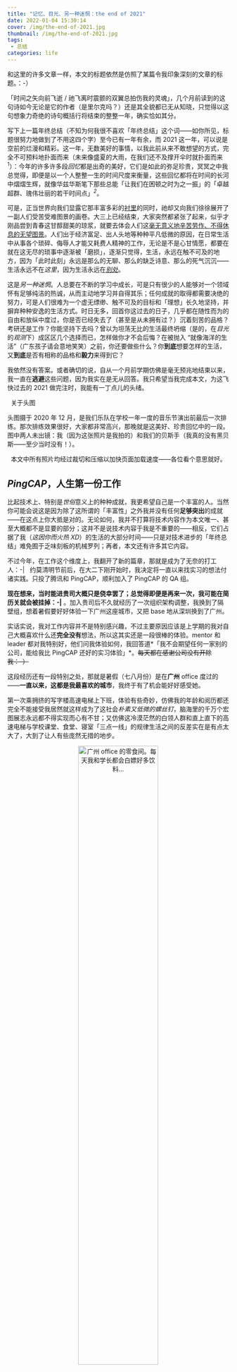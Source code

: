 ```yaml
---
title: "记忆、目光、另一种迷惘：the end of 2021"
date: 2022-01-04 15:30:14
cover: /img/the-end-of-2021.jpg
thumbnail: /img/the-end-of-2021.jpg
tags:
 - 总结
categories: life
---
```


和这里的许多文章一样，本文的标题依然是仿照了某篇令我印象深刻的文章的标题。：-）

「时间之矢向前飞逝 / 祂飞离时震颤的双翼总拍伤我的灵魂」，几个月前读到的这句诗如今无论是它的作者（是里尔克吗？）还是其全貌都已无从知晓，只觉得以这句想象力奇绝的诗句概括行将结束的整整一年，确实恰如其分。

写下上一篇年终总结（不知为何我很不喜欢「年终总结」这个词——如你所见，标题很努力地做到了不用这四个字）至今已有一年有余，而 2021 这一年，可以说是空前的烂漫和精彩。这一年，无数美好的事情，以我此前从来不敢想望的方式，完全不可预料地扑面而来（未来像盛夏的大雨，在我们还不及撑开伞时就扑面而来<sup>1</sup>）：今年的许多许多段*回忆*都是出奇的美好，它们是如此的弥足珍贵，冥冥之中我总觉得，即便是以一个人整整一生的时间尺度来衡量，这些回忆都将在时间的长河中熠熠生辉，就像华兹华斯笔下那些总能「让我们在困顿之时为之一振」的「卓越超群、瑰伟壮丽的若干时间点」<sup>*2*</sup>。

可是，正当世界向我们显露它那丰富多彩的[衬里](https://m.thepaper.cn/baijiahao_10470277)的同时，祂却又向我们徐徐展开了一副人们受苦受难图景的画卷。大三上已经结束，大家突然都紧张了起来，似乎才刚品尝到青春这甘醇甜美的琼浆，就要去体会人们这[毫无意义地辛苦劳作、不得休息的无望图景](https://www.zgnfys.com/m/a/nfwx-52600.shtml)。人们出于经济富足、出人头地等种种平凡低微的原因，在日常生活中从事各个琐碎、侮辱人才能又耗费人精神的工作，无论是不是心甘情愿，都要在就在这无尽的琐事中逐渐被「磨损」，逐渐只觉得，生活，永远在触不可及的地方，因为「此时此刻」永远是那么的无聊、那么的缺乏诗意、那么的死气沉沉——生活永远不在*这里*，因为生活永远在[*别处*](https://book.douban.com/subject/25900388/)。

这是*另一种迷惘*。人总要在不断的学习中成长，可是只有很少的人能够对一个领域怀有足够纯洁的热诚，从而主动地学习并自得其乐；任何成就的取得都需要决绝的努力，可是人们很难为一个虚无缥缈、触不可及的目标和「理想」长久地坚持，并摒弃种种安逸的生活方式。时日无多，回首你这过去的日子，几乎都在随性而为的自由和放纵中度过，你是否已经失去了（甚至是从未拥有过？）沉着刻苦的品格？考研还是工作？你能坚持下去吗？曾以为坦荡无比的生活最终坍缩（是的，在*目光*的*观测*下）成区区几个选择而已，怎样做你才不会后悔？在被抛入 “就像海洋的生活”（广东孩子请会意地笑笑）之前，你还要做些什么？你**到底**想要怎样的生活，又**到底**是否有相称的品格和**毅力**来得到它？

我依然没有答案。或者确切的说，自从一个月前学期仿佛是毫无预兆地结束以来，我一直在**逃避**这些问题，因为我实在是无从回答。我只希望当我完成本文，为这飞快过去的 2021 做完注时，我能有一丁点儿的头绪。

<article class="message is-info">
  <div class="message-header">
    <p><i class="fas fa-camera"></i> &nbsp; 关于头图</p>
  </div>
  <div class="message-body">
    头图摄于 2020 年 12 月，是我们乐队在学校一年一度的音乐节演出前最后一次排练。那次排练效果很好，大家都非常高兴，那晚就是这美好、珍贵回忆中的一段。图中两人未出镜：我（因为这张照片是我拍的）和我们的贝斯手（我真的没有黑贝斯——至少当时没有！）。
  </div>
</article>
<!-- more -->

<span class="tag is-light is-medium"><i class="fas fa-image"></i>&nbsp;&nbsp;本文中所有照片均经过裁切和压缩以加快页面加载速度——各位看个意思就好。</span>

## *PingCAP*，人生第一份工作

比起技术上、特别是*世俗*意义上的种种成就，我更希望自己是一个丰富的人。当然你可能会说这是因为除了这所谓的「丰富性」之外我并没有任何**足够突出**的成就——在这点上你大抵是对的。无论如何，我并不打算将技术内容作为本文唯一、甚至大概都不是显要的部分；这并不是说技术内容于我是不重要的——相反，它们占据了我（*这因你而火热 XD*）的生活的大部分时间——只是对技术进步的「年终总结」难免囿于乏味刻板的机械罗列；再者，本文还有许多其它内容。

不过今年，在工作这个维度上，我翻开了新的篇章，那就是成为了无奈的打工人：-|&nbsp; &nbsp;约莫清明节前后，在大二下刚开始时，我决定将一直以来找实习的想法付诸实践。只投了腾讯和 PingCAP，顺利加入了 PingCAP 的 QA 组。

**现在想来，当时能进贵司大概只是侥幸罢了；总觉得即便是再来一次，我可能在简历关就会被挂掉：-|**  。加入贵司后不久就经历了一次组织架构调整，我换到了隔壁组，想着暑假要好好体验一下广州这座城市，又把 base 地从深圳换到了广州。

实话实说，我对工作内容并不是特别感兴趣，不过主要原因应该是上学期的我对自己大概喜欢什么还**完全没有**想法，所以这其实还是一段很棒的体验。mentor 和 leader 都对我特别好，他们问我体验如何，我回答道*「我不会期望任何一家别的公司，能给我比 PingCAP 还好的实习体验」*。~~每天都在感谢公司没有开除我：-）~~

这段经历还有一段特别之处，那就是暑假（七八月份）是在**广州** office 度过的——**一直以来，这都是我最喜欢的城市**，我终于有了机会能好好感受她。

第一次乘拥挤的写字楼高速电梯上下班，体验有些奇妙，仿佛我的年龄和阅历都还完全不能接受我居然就这样成为了这社会*朴素又低微的螺丝钉*，脑海里的千万个宏图展志永远都不得实现而心有不甘；又仿佛这冷漠茫然的白领人群和直上直下的高速电梯与学校课堂、食堂、寝室「三点一线」的规律生活之间的反差实在是有点太大了，大到了让人有些庞然无措的地步。

<p align="center">
	<img height="60%" width="60%" src="/img/the-end-of-2021/DSC_1170.JPG" alt="广州 office 的零食间。每天我和学长都会白嫖好多饮料..." />
</p>

<p align="center">
	<img height="60%" width="60%" src="/img/the-end-of-2021/DSC_1169.JPG" alt="临江工位的视野。很多个晚上，下班后我都沿着江边的小道走到图左侧的大桥处，然后再坐有轨电车回来。" />
</p>
适应之后，在 office 上班的两个月，总体还是非常舒适的。有熟悉的学长一同摸鱼、卷 CS，总归还是不会那么枯燥乏味（&nbsp;&nbsp; 住处干净整洁，楼下就是购物中心和小吃街，离公司也只有一个地下通道的距离；俯瞰整个琶洲的江景高层公寓低廉的价格使我对广州的好感更上一层。

<p align="center">
	<img height="60%" width="60%" src="/img/the-end-of-2021/DSC_1598.JPG" alt="住处日间的视野。图中近处的大桥就是东圃特大桥。" />
</p>

<p align="center">
	<img height="60%" width="60%" src="/img/the-end-of-2021/DSC_1641.JPG" alt="夜间更是宁静祥和。" />
</p>

每天下班，先是沿着江边散步到琶洲大桥，再坐我经常形容为 *“非常温柔地”* 发出「铛、铛、铛」声音的有轨列车回到住处；点一份外卖（附近有一家不错的粥铺），晚上就在这开阔的景色前读书；每每感到疲乏劳累，抬头向外望去，横向伸展的街灯和缓缓驶过的车流总能让我感到轻松和宁静，于是又埋下头来尝试消化 [B4](https://dl.acm.org/doi/10.1145/2486001.2486019)（顺带一提，这篇论文十分值得一读！） 中有关流量工程的诸多细节。 

周末则是在只消几站地铁（当然，我更喜欢坐电车）就到的珠江新城消磨时间，博物馆、美术馆、音乐厅，在图书馆的东欧文学区流连一阵，晚上准时打卡海心沙喷泉，再慢悠悠地散步走回住处。即便是看了不知多少次，每一次站在海心沙亚运公园的喷泉池前，在广州塔不断变幻的灯光下，看着升高的水柱逐渐超过远处猎德大桥顶端挂着的四个红色的发光大字，我还是会感到一丝兴奋——仿佛这随着吹拂的微风四处飘散的水珠，就是那五羊传说中衔着稻穗的仙羊，为世界降下的象征着幸福的甘霖。

<p align="center">
	<img height="60%" width="60%" src="/img/the-end-of-2021/DSC_1109.JPG" alt="看！是隧道！（广州 APM 线）" />
</p>

然而谁能料到，仅仅半年后就迎来了互联网产业的又一次寒冬，公司方向的调整使我成为了整个研发部门最后一个日常实习的 offer。随着远程实习变成短暂记忆里渐渐消失的回响，我也从三语播报城市回到了双语播报城市。

## *技术*，路在何方

今年技术的最大成长，或许是知道了自己应该努力的方向。接下来我要作一些枯燥无味的机械列举了——希望读者能够包容这点。

- 年初修完了 Dan Grossman 教授在 Coursera 上的编程语言课程 Programming Languages 的所有部分。
- 稍微认真一些地看了一些 PL 的内容（一点 HOPL（HOPL 上的文章都好长... 至少 60 页...）一点 LLVM 一点零散文献）（我自知自己还完全配不上 PL*T* 这个术语中的 *T* 字母——我会继续努力的），主要是一些奇奇怪怪的文章，在本博客有一些相关的想法。自己对这个主题的了解实在还是太少了，并不具有卖弄的资本，还有许多要读的文章和书籍。希望 2022 能修完两门打算了很久的网课。
- 读完了《自顶向下》和一些网络方面的文献，跟着 CCNA 的实验手册在 GNS3 上体验了一把网管... 不得不说，《自顶向下》的参考文献列表真的**十分有价值**。
- 因为工作的原因看了一些 Golang、gc 和 [Go 语言设计与实现](https://draveness.me/golang/)，感觉好细节... 目前就记得 channel 的 handoff 和 L4 里处理 IPC 的方式有一些异曲同工之妙...
- 看了一些公司的数据库相关的资料和 CMU 15-445/645，然而完成了前两个 lab 就跑路了... 可能自己确实不太喜欢存储。或许 2022 再试试？
- 大三上修完了 MIT 6.S081 的所有课程和 [Lab](https://github.com/Ray-Eldath/MIT6.S081)，后半部分的论文阅读使我**十分兴奋**，于是跟着 [ACM Digital Library](https://dl.acm.org/) 上几个会议的 Top Cited 又读了一些比较著名的文章（除了 monokernel、μkernel、unikernel，还有前两天刚读到的 multikernel... 操作系统领域内的各种令人好奇的问题和机制层出不穷，**或许这就是我应该努力的方向？**）。从这起读的文章就多了很多，似乎终于得以一瞥「严谨的计算机*科学*」的剪影。
- Tanenbaum 教授的《现代操作系统》太好看了！在修完 MIT 6.S081 这类实践性很强的课程后，MOS 这本书能使你对操作系统领域的许多并未在课程中覆盖的解决方案以及各个*细节*组件形成的*复杂、动态*的*整体*产生深刻的理解——更别提这本书还十分幽默！这里还要感谢译者们相当出色的翻译水平，个人认为本书的翻译甚至比《自顶向下》还要好些。
- 大三下的课业出人意料地顺当。计组、嵌入式、操作系统、专业英语，四门大专业课都**十分有幸**遇到了**非常棒**的教授，实验没花太多时间就拿到了前列的成绩，考试也从未如此简单。希望这几门课能有一个好的总分。
- 似乎终于明白了「通过兴趣提升语言词汇量」是什么含义。每天一到两集 NPR 听力，最喜欢 Up First、Consider This 和 Short Wave；硬着头皮读塞林格，尽管生词很多，但伴着词典，塞林格流畅的笔触和出人意料的结局每每使我情不自禁地跟着朗读。习惯了之后，这样的方式比背单词真是要舒服太多，「停滞已久的时钟终于又转了起来」（忘了在哪看到这句话的了...）。

剩下的时间都给了工作，还有各种零零散散的阅读（内存序云云，Kubernetes 云云...）。「通过一门顶尖的大学课程或者是教科书才能了解一个领域」，这个道理我明白得实在是太晚了。**真希望自己有更多时间。**

每年完成的事情，总结下来似乎都是那么少、那么地少于自己的期望。空闲的时间由疲惫、自我怀疑和焦虑填满，在 *极限竞速：地平线*（这是我目前最喜欢的游戏——我的机箱上就刻着这个游戏的图标）、*Beat Saber* 和 *Haven* 里消磨时间，总是思忖这无从下手的未来，在反复的失眠中变得易怒又焦躁。自己没有足够的热忱、越来越没动力写代码、又不甘将技术理解为「无奈的生计」，**时日已无多，矛盾又懒惰的我，到底路在何方？**

## *乐队*，自由的音符

## 记忆，*阅读*，另一种目光<sup>*3*</sup>

# 尾声：这被鞭策的日子<sup>*4*</sup>

对于在上文已经记叙了的许多段体验，其时我都有一种感觉：脑海中多次响起一个声音，它告诉我要好好铭记当时的一切，因为这可能是以我一生的尺度来看也为数不多、甚至是唯一的经历——我努力地铭记它们；而这种茫然若失的情绪在本文的开头已经描述过。现在对那些已然过去但仍然闪烁的珍贵回忆，唯一可惜的就是它们不够经久，也很难有机会再体验了。

**但我并不后悔，我并不拒绝踏入这条河流**<sup>*5*</sup>：那个台下观众随着 Free Loop 中一句句温柔的歌词来回热情地挥动手机的时刻；那个在 livehouse 后台侯场时躺在沙发上、仅一墙之隔的舞台传来震耳欲聋的声响震得我的耳膜有些难受的时刻；那个凌晨四点看到雪花（一开始是冰粒）从透着粉红色和冰蓝色微光（是的，严重的空气污染）的苍穹边缘缓缓落下的我激动地大喊「这是广东孩子的人生第一场雪呀」的时刻；还有那个在广州某座可以看到万胜围有轨电车终点站和东圃特大桥的一座高层居民楼的某个角落，凌晨两点突然抬起头，透过窗外看到就像《南方》<sup>6</sup> 一样的大雨磅礴 “势欲淹没整个地区”<sup>7</sup>，远处灯线逐渐融化在无穷无尽的雨丝中，费力地穿过弥漫整个空间的深沉雾霭的时刻；这些时刻和其它的许多事情，随着这快若飞矢的一年一并结束，永远停留在那个希望自己是、更希望自己**永远**是**丰富的、浪漫的**（在「浪漫主义文学」意义下）、**热情的** 18 岁孩子的心灵深处，现在这短暂的一年也被一种落日余晖般的金色光芒所笼罩，在这被鞭策的日子的终点，有关它的一切、无论是欢欣还是苦痛，都变得如此可爱和迷人，有如从梦中摘下的回忆<sup>*8*</sup>。

### <全文完。>

---

### 脚注

> <sup>1</sup>：语出阿瑟 · 克拉克。
>
> <sup>2</sup>：「在我们的生命中有若干个凝固的时间点 / 卓越超群、瑰伟壮丽 / 让我们在困顿之时为之一振 / 并且弥漫于我们全身，让我们不断爬升 / 当我们身居高位时，激发我们爬的更高 / 当我们摔倒时，又鼓舞我们重新站起」引自阿兰 · 德波顿《旅行的艺术》（我个人不是很推荐这部作品）中有关威廉 · 华兹华斯的段落，原文和译者均不详。
>
> <sup>3</sup>：这是大陆东欧文学出版计划[《蓝色东欧》的总序，作者是高兴](http://vip.book.sina.com.cn/weibobook/vipc.php?bid=5394400&cid=10370357)：之所以引用它作为这一节的小标题是因为今年除了黑塞（非常幸运地）新近喜欢上的两位作家都来自东欧国家波兰。
>
> <sup>4</sup>：这段时光里我总感到一种黑塞《克林索尔的最后夏天》式的浪漫（「被鞭策的日子」），好像这是我青春之火最后的恣意燃烧。
>
> <sup>5</sup>：出自我喜欢的乐队*蛙池*的[河流](https://music.163.com/#/song?id=1437251162)，他们还有[一篇同名专访](https://www.163.com/dy/article/GCTV2GKS05491EXQ.html)。
>
> <sup>6</sup>：达达乐队的《南方》，这是我们社团的社歌，每次演出完乐手和留下来的观众都要一起合唱。「彭坦说写这首歌是因为有天晚上，北京突然下起大雨，雨声特别大，那天他没关窗户，窗外潮湿的感觉扑面而来，那感觉就像在武汉。」
>
> <sup>7</sup>：引号内的表达是我从阿尔贝 · 加缪《第一人》的开头学到的。我很喜欢这部作品——不过要是能写完就太好了...
>
> <sup>8</sup>：最后这句话出自奥尔罕 · 帕慕克《伊斯坦布尔》。顺便写完之后读来这整段感觉都很像黑塞《艺术家的命运》的结尾...